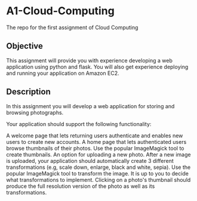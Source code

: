 # A1-Cloud-Computing
The repo for the first assignment of Cloud Computing
## Objective
This assignment will provide you with experience developing a web application using python and flask. You will also get experience deploying and running your application on Amazon EC2.

## Description
In this assignment you will develop a web application for storing and browsing photographs.

Your application should support the following functionality:

A welcome page that lets returning users authenticate and enables new users to create new accounts.
A home page that lets authenticated users browse thumbnails of their photos. Use the popular ImageMagick tool to create thumbnails.
An option for uploading a new photo.
After a new image is uploaded, your application should automatically create 3 different transformations (e.g, scale down, enlarge, black and white, sepia). Use the popular ImageMagick tool to transform the image. It is up to you to decide what transformations to implement.
Clicking on a photo's thumbnail should produce the full resolution version of the photo as well as its transformations.
